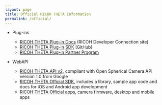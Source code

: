 ```yaml
---
layout: page
title: Official RICOH THETA Information
permalink: /official/
---
```

* Plug-ins
  * [RICOH THETA Plug-in Docs](https://api.ricoh/docs/theta-plugin/) (RICOH Developer Connection site)
  * [RICOH THETA Plug-in SDK](https://github.com/ricohapi/theta-plugin-sdk) (GitHub)
  * [RICOH THETA Plug-in Partner Program](https://api.ricoh/products/theta-plugin/)

* WebAPI
  * [RICOH THETA API v2](https://developers.theta360.com/en/docs/v2/api_reference/), compliant with Open Spherical Camera API version 1.0 from Google
  * [RICOH THETA Official SDK](https://developers.theta360.com/en/docs/sdk/), includes a library, sample app code and docs for iOS and Android app development
  * [RICOH THETA Official apps](https://theta360.com/en/support/download/), camera firmware, desktop and mobile apps
